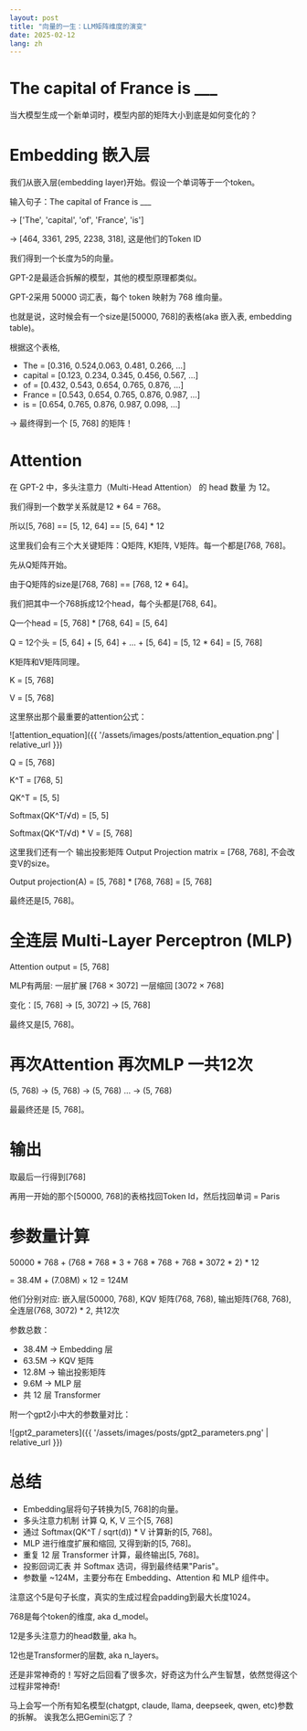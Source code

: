 ```yaml
---
layout: post
title: "向量的一生：LLM矩阵维度的演变"
date: 2025-02-12
lang: zh
---
```


# The capital of France is ___

当大模型生成一个新单词时，模型内部的矩阵大小到底是如何变化的？

# Embedding 嵌入层

我们从嵌入层(embedding layer)开始。假设一个单词等于一个token。

输入句子：The capital of France is ___

-> ['The', 'capital', 'of', 'France', 'is']

-> [464, 3361, 295, 2238, 318], 这是他们的Token ID

我们得到一个长度为5的向量。

GPT-2是最适合拆解的模型，其他的模型原理都类似。

GPT-2采用 50000 词汇表，每个 token 映射为 768 维向量。

也就是说，这时候会有一个size是[50000, 768]的表格(aka 嵌入表, embedding table)。

根据这个表格,
- The     = [0.316, 0.524,0.063, 0.481, 0.266, …]
- capital = [0.123, 0.234, 0.345, 0.456, 0.567, …]
- of      = [0.432, 0.543, 0.654, 0.765, 0.876, …]
- France  = [0.543, 0.654, 0.765, 0.876, 0.987, …]
- is      = [0.654, 0.765, 0.876, 0.987, 0.098, …]

-> 最终得到一个 [5, 768] 的矩阵！

# Attention

在 GPT-2 中，多头注意力（Multi-Head Attention） 的 head 数量 为 12。

我们得到一个数学关系就是12 * 64 = 768。

所以[5, 768] == [5, 12, 64] == [5, 64] * 12

这里我们会有三个大关键矩阵：Q矩阵, K矩阵, V矩阵。每一个都是[768, 768]。

先从Q矩阵开始。

由于Q矩阵的size是[768, 768] == [768, 12 * 64]。

我们把其中一个768拆成12个head，每个头都是[768, 64]。

Q一个head = [5, 768] * [768, 64] = [5, 64]

Q = 12个头 = [5, 64] + [5, 64] + ... + [5, 64] = [5, 12 * 64] = [5, 768]

K矩阵和V矩阵同理。

K = [5, 768]

V = [5, 768]

这里祭出那个最重要的attention公式：

![attention_equation]({{ '/assets/images/posts/attention_equation.png' | relative_url }})

Q = [5, 768]

K^T = [768, 5]

QK^T = [5, 5]

Softmax(QK^T/√d) = [5, 5]

Softmax(QK^T/√d) * V = [5, 768]

这里我们还有一个 输出投影矩阵 Output Projection matrix = [768, 768], 不会改变V的size。

Output projection(A) = [5, 768] * [768, 768] = [5, 768]

最终还是[5, 768]。

# 全连层 Multi-Layer Perceptron (MLP)

Attention output = [5, 768]

MLP有两层: 一层扩展 [768 × 3072] 一层缩回 [3072 × 768]

变化：[5, 768] -> [5, 3072] -> [5, 768] 

最终又是[5, 768]。

# 再次Attention 再次MLP 一共12次
(5, 768) -> (5, 768) -> (5, 768) … -> (5, 768)

最最终还是 [5, 768]。

# 输出

取最后一行得到[768]

再用一开始的那个[50000, 768]的表格找回Token Id，然后找回单词 = Paris


# 参数量计算

50000 * 768 + (768 * 768 * 3 + 768 * 768 + 768 * 3072 * 2) * 12 

= 38.4M + (7.08M) × 12 = 124M

他们分别对应: 嵌入层(50000, 768), KQV 矩阵(768, 768), 输出矩阵(768, 768), 全连层(768, 3072) * 2, 共12次

参数总数：
- 38.4M → Embedding 层
- 63.5M → KQV 矩阵
- 12.8M → 输出投影矩阵
- 9.6M → MLP 层
- 共 12 层 Transformer

附一个gpt2小中大的参数量对比：

![gpt2_parameters]({{ '/assets/images/posts/gpt2_parameters.png' | relative_url }})

# 总结
- Embedding层将句子转换为[5, 768]的向量。
- 多头注意力机制 计算 Q, K, V 三个[5, 768]
- 通过 Softmax(QK^T / sqrt(d)) * V 计算新的[5, 768]。
- MLP 进行维度扩展和缩回, 又得到新的[5, 768]。
- 重复 12 层 Transformer 计算，最终输出[5, 768]。
- 投影回词汇表 并 Softmax 选词，得到最终结果"Paris"。
- 参数量 ~124M，主要分布在 Embedding、Attention 和 MLP 组件中。


注意这个5是句子长度，真实的生成过程会padding到最大长度1024。

768是每个token的维度, aka d_model。

12是多头注意力的head数量, aka h。

12也是Transformer的层数, aka n_layers。

还是非常神奇的！写好之后回看了很多次，好奇这为什么产生智慧，依然觉得这个过程非常神奇!

马上会写一个所有知名模型(chatgpt, claude, llama, deepseek, qwen, etc)参数的拆解。 诶我怎么把Gemini忘了？

